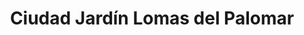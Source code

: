 ---
title: Ciudad Jardín Lomas del Palomar
url: /ciudad-jardin-lomas-del-palomar/
latitude: -34.592
longitude: -58.591
---